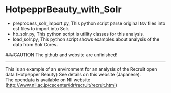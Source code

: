 HotpepprBeauty_with_Solr
========================
<ul>
<li>preprocess_solr_import.py, This python script parse original tsv files into csf files to import into Solr.</li>
<li>hb_solr.py, This python script is utility classes for this analysis.</li>
<li>load_solr.py, This python script shows examples about analysis of the data from Solr Cores.</li>
</ul>


###CAUTION
The github and website are unfinished!

---
This is an example of an environment for an analysis of the Recruit open data (Hotpepper Beauty)
See details on this website (Japanese).
<br>The opendata is available on NII website (http://www.nii.ac.jp/cscenter/idr/recruit/recruit.html)
